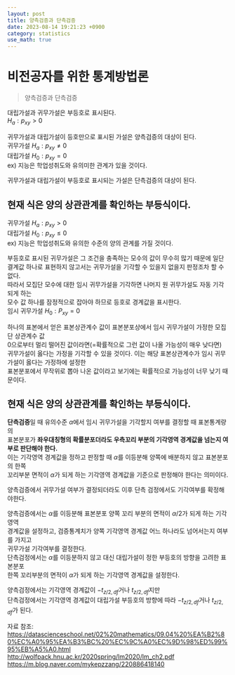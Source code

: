 ```yaml
---
layout: post
title: 양측검증과 단측검증  
date: 2023-08-14 19:21:23 +0900
category: statistics 
use_math: true
---
```

# 비전공자를 위한 통계방법론    
> 양측검증과 단측검증  

대립가설과 귀무가설은 부등호로 표시된다.  
$H_{a}:p_{xy}> 0$  

귀무가설과 대립가설이 등호만으로 표시된 가설은 양측검증의 대상이 된다.   
귀무가설 $H_{a}:p_{xy}\neq 0$  
대립가설 $H_{0}:p_{xy}= 0$  
ex) 지능은 학업성취도와 유의미한 관계가 있을 것이다.  
    
귀무가설과 대립가설이 부등호로 표시되는 가설은 단측검증의 대상이 된다.  
## 현재 식은 양의 상관관계를 확인하는 부등식이다.  
귀무가설 $H_{a}:p_{xy} > 0$  
대립가설 $H_{0}:p_{xy} \leq 0$  
ex) 지능은 학업성취도와 유의한 수준의 양의 관계를 가질 것이다.  

부등호로 표시된 귀무가설은 그 조건을 충족하는 모수의 값이 무수히 많기 때문에 일단  
결계값 하나로 표현하지 않고서는 귀무가설을 기각할 수 있을지 없을지 판정조차 할 수 없다.  
따라서 모집단 모수에 대한 임시 귀무가설을 기각하면 나머지 원 귀무가설도 자동 기각되게 하는  
모수 값 하나를 잠정적으로 잡아야 하므로 등호로 경계값을 표시한다.  
임시 귀무가설 $H_{0}:P_{xy}=0$    

하나의 표본에서 얻은 표본상관계수 값이 표본분포상에서 임시 귀무가설이 가정한 모집단 상관계수 값  
0으로부터 멀리 떨어진 값이라면(=확률적으로 그런 값이 나올 가능성이 매우 낮다면) 귀무가설이 옳다는 가정을 기각할 수 있을 것이다. 이는 해당 표본상관계수가 임시 귀무가설이 옳다는 가정하에 설정한  
표본분포에서 무작위로 뽑아 나온 값이라고 보기에는 확률적으로 가능성이 너무 낮기 때문이다.  

## 현재 식은 양의 상관관계를 확인하는 부등식이다.  
**단측검증**일 때 유의수준 $\alpha$에서 임시 귀무가설을 기각할지 여부를 결정할 때 표본통계량의  
표본분포가 **좌우대칭형의 확률분포더라도 우측꼬리 부분의 기각영역 경계값을 넘는지 여부로 판단해야 한다.**  
이는 기각영역 경계값을 정하고 판정할 때 $\alpha$를 이등분해 양쪽에 배분하지 않고 표본분포의 한쪽  
꼬리부분 면적이 $\alpha$가 되게 하는 기각영역 경계값을 기준으로 판정해야 한다는 의미이다.    
  
양측검증에서 귀무가설 여부가 결정되더라도 이후 단측 검정에서도 기각여부를 확정해야한다.  
  
양측검증에서는 $\alpha$를 이등분해 표본분포 양쪽 꼬리 부분의 면적이 $\alpha/2$가 되게 하는 기각영역  
경계값을 설정하고, 검증통계치가 양쪽 기각영역 경계값 어느 하나라도 넘어서는지 여부를 가지고  
귀무가설 기각여부를 결정한다.  
단측검정에서는 $\alpha$를 이등분하지 않고 대신 대립가설이 정한 부등호의 방향을 고려한 표본분포  
한쪽 꼬리부분의 면적이 $\alpha$가 되게 하는 기각영역 경계값을 설정한다.  
  
양측검정에서는 기각영역 경계값이 $-t_{z/2,df}$거나 $t_{z/2,df}$지만  
단측검정에서는 기각영역 경계값이 대립가설 부등호의 방향에 따라 $-t_{z/2,df}$거나 $t_{z/2,df}$가 된다.     
  
자료 참조:  
https://datascienceschool.net/02%20mathematics/09.04%20%EA%B2%80%EC%A0%95%EA%B3%BC%20%EC%9C%A0%EC%9D%98%ED%99%95%EB%A5%A0.html  
http://wolfpack.hnu.ac.kr/2020spring/lm2020/lm_ch2.pdf  
https://m.blog.naver.com/mykepzzang/220886418140  

  

